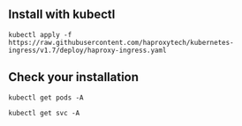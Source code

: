 
## Install with kubectl

```console
kubectl apply -f https://raw.githubusercontent.com/haproxytech/kubernetes-ingress/v1.7/deploy/haproxy-ingress.yaml
```

## Check your installation

```console
kubectl get pods -A
```

```console
kubectl get svc -A
```